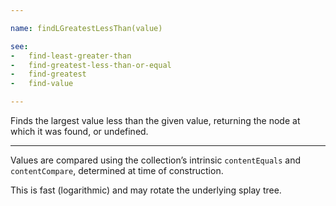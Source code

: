```yaml
---

name: findLGreatestLessThan(value)

see:
-   find-least-greater-than
-   find-greatest-less-than-or-equal
-   find-greatest
-   find-value

---
```


Finds the largest value less than the given value, returning the node at which
it was found, or undefined.

---

Values are compared using the collection’s intrinsic `contentEquals` and
`contentCompare`, determined at time of construction.

This is fast (logarithmic) and may rotate the underlying splay tree.

